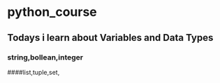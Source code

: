 # python_course
## Todays i learn about Variables and Data Types
### string,bollean,integer
####list,tuple,set,
